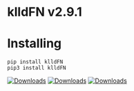 # klldFN v2.9.1


# Installing
```
pip install klldFN
pip3 install klldFN
```

[![Downloads](https://static.pepy.tech/badge/klldFN)](https://pepy.tech/project/klldFN)
[![Downloads](https://static.pepy.tech/badge/klldFN/month)](https://pepy.tech/project/klldFN)
[![Downloads](https://static.pepy.tech/badge/klldFN/week)](https://pepy.tech/project/klldFN)
